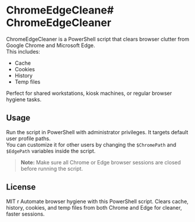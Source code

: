 # ChromeEdgeCleane# ChromeEdgeCleaner

ChromeEdgeCleaner is a PowerShell script that clears browser clutter from Google Chrome and Microsoft Edge.  
This includes:

- Cache
- Cookies
- History
- Temp files

Perfect for shared workstations, kiosk machines, or regular browser hygiene tasks.

## Usage

Run the script in PowerShell with administrator privileges. It targets default user profile paths.  
You can customize it for other users by changing the `$ChromePath` and `$EdgePath` variables inside the script.

> **Note:** Make sure all Chrome or Edge browser sessions are closed before running the script.

## License

MIT
r
Automate browser hygiene with this PowerShell script. Clears cache, history, cookies, and temp files from both Chrome and Edge for cleaner, faster sessions.
